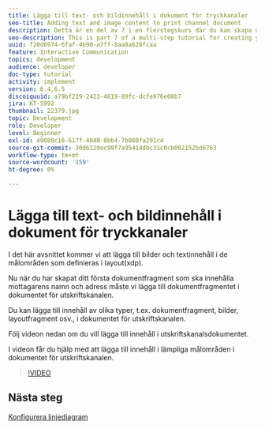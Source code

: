 ```yaml
---
title: Lägga till text- och bildinnehåll i dokument för tryckkanaler
seo-title: Adding text and image content to print channel document
description: Detta är en del av 7 i en flerstegskurs där du kan skapa ditt första interaktiva kommunikationsdokument. I det här avsnittet kommer vi att lägga till bilder och textinnehåll i de målområden som definieras i layout(xdp).
seo-description: This is part 7 of a multi-step tutorial for creating your first interactive communications document. In this part, we will add images and text content to the target areas defined in the layout(xdp).
uuid: f20d6974-6faf-4b90-a7ff-8aa8a620fcaa
feature: Interactive Communication
topics: development
audience: developer
doc-type: tutorial
activity: implement
version: 6.4,6.5
discoiquuid: a79bf219-2423-4819-89fc-dcfe976e08b7
jira: KT-5992
thumbnail: 22379.jpg
topic: Development
role: Developer
level: Beginner
exl-id: 49080c16-617f-4840-8bb4-7b080fa291c4
source-git-commit: 30d6120ec99f7a95414dbc31c0cb002152bd6763
workflow-type: tm+mt
source-wordcount: '159'
ht-degree: 0%

---
```


# Lägga till text- och bildinnehåll i dokument för tryckkanaler

I det här avsnittet kommer vi att lägga till bilder och textinnehåll i de målområden som definieras i layout(xdp).

Nu när du har skapat ditt första dokumentfragment som ska innehålla mottagarens namn och adress måste vi lägga till dokumentfragmentet i dokumentet för utskriftskanalen.

Du kan lägga till innehåll av olika typer, t.ex. dokumentfragment, bilder, layoutfragment osv., i dokumentet för utskriftskanalen.

Följ videon nedan om du vill lägga till innehåll i utskriftskanalsdokumentet.

I videon får du hjälp med att lägga till innehåll i lämpliga målområden i dokumentet för utskriftskanalen.

>[!VIDEO](https://video.tv.adobe.com/v/22379?quality=12&learn=on)

## Nästa steg

[Konfigurera linjediagram](./configuring-line-chart.md)
